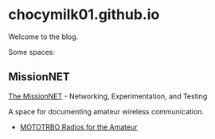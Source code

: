 # chocymilk01.github.io

Welcome to the blog.

Some spaces:

## MissionNET
[The MissionNET](https://chocymilk01.github.io/MissionNET/) - Networking, Experimentation, and Testing

A space for documenting amateur wireless communication.
- [MOTOTRBO Radios for the Amateur](https://chocymilk01.github.io/MissionNET/mototrbo/)
